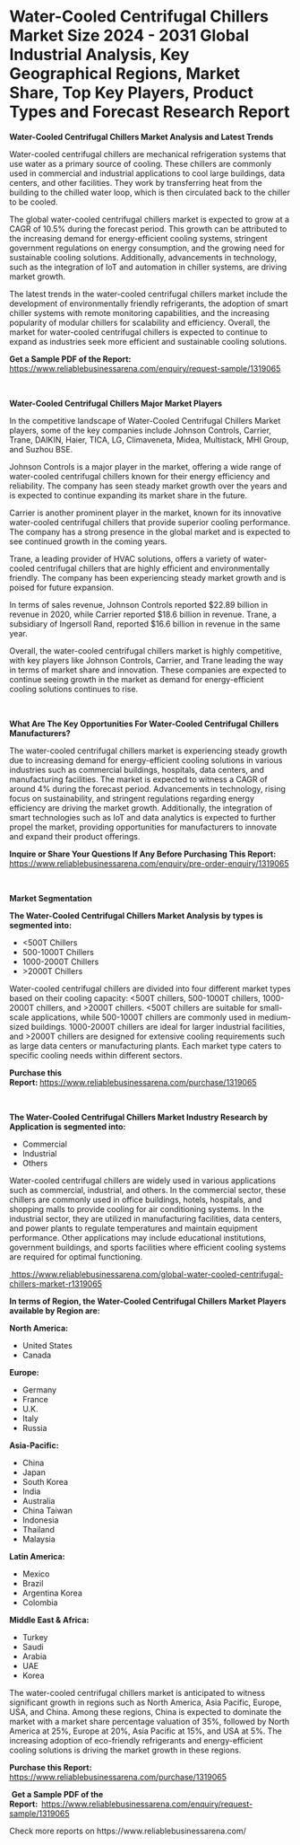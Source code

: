<p><h1>Water-Cooled Centrifugal Chillers Market Size 2024 - 2031 Global Industrial Analysis, Key Geographical Regions, Market Share, Top Key Players, Product Types and Forecast Research Report</h1></p><p><strong>Water-Cooled Centrifugal Chillers Market Analysis and Latest Trends</strong></p>
<p><p>Water-cooled centrifugal chillers are mechanical refrigeration systems that use water as a primary source of cooling. These chillers are commonly used in commercial and industrial applications to cool large buildings, data centers, and other facilities. They work by transferring heat from the building to the chilled water loop, which is then circulated back to the chiller to be cooled.</p><p>The global water-cooled centrifugal chillers market is expected to grow at a CAGR of 10.5% during the forecast period. This growth can be attributed to the increasing demand for energy-efficient cooling systems, stringent government regulations on energy consumption, and the growing need for sustainable cooling solutions. Additionally, advancements in technology, such as the integration of IoT and automation in chiller systems, are driving market growth.</p><p>The latest trends in the water-cooled centrifugal chillers market include the development of environmentally friendly refrigerants, the adoption of smart chiller systems with remote monitoring capabilities, and the increasing popularity of modular chillers for scalability and efficiency. Overall, the market for water-cooled centrifugal chillers is expected to continue to expand as industries seek more efficient and sustainable cooling solutions.</p></p>
<p><strong>Get a Sample PDF of the Report:&nbsp;</strong> <a href="https://www.reliablebusinessarena.com/enquiry/request-sample/1319065">https://www.reliablebusinessarena.com/enquiry/request-sample/1319065</a></p>
<p>&nbsp;</p>
<p><strong>Water-Cooled Centrifugal Chillers Major Market Players</strong></p>
<p><p>In the competitive landscape of Water-Cooled Centrifugal Chillers Market players, some of the key companies include Johnson Controls, Carrier, Trane, DAIKIN, Haier, TICA, LG, Climaveneta, Midea, Multistack, MHI Group, and Suzhou BSE. </p><p>Johnson Controls is a major player in the market, offering a wide range of water-cooled centrifugal chillers known for their energy efficiency and reliability. The company has seen steady market growth over the years and is expected to continue expanding its market share in the future.</p><p>Carrier is another prominent player in the market, known for its innovative water-cooled centrifugal chillers that provide superior cooling performance. The company has a strong presence in the global market and is expected to see continued growth in the coming years.</p><p>Trane, a leading provider of HVAC solutions, offers a variety of water-cooled centrifugal chillers that are highly efficient and environmentally friendly. The company has been experiencing steady market growth and is poised for future expansion.</p><p>In terms of sales revenue, Johnson Controls reported $22.89 billion in revenue in 2020, while Carrier reported $18.6 billion in revenue. Trane, a subsidiary of Ingersoll Rand, reported $16.6 billion in revenue in the same year.</p><p>Overall, the water-cooled centrifugal chillers market is highly competitive, with key players like Johnson Controls, Carrier, and Trane leading the way in terms of market share and innovation. These companies are expected to continue seeing growth in the market as demand for energy-efficient cooling solutions continues to rise.</p></p>
<p>&nbsp;</p>
<p><strong>What Are The Key Opportunities For Water-Cooled Centrifugal Chillers Manufacturers?</strong></p>
<p><p>The water-cooled centrifugal chillers market is experiencing steady growth due to increasing demand for energy-efficient cooling solutions in various industries such as commercial buildings, hospitals, data centers, and manufacturing facilities. The market is expected to witness a CAGR of around 4% during the forecast period. Advancements in technology, rising focus on sustainability, and stringent regulations regarding energy efficiency are driving the market growth. Additionally, the integration of smart technologies such as IoT and data analytics is expected to further propel the market, providing opportunities for manufacturers to innovate and expand their product offerings.</p></p>
<p><strong>Inquire or Share Your Questions If Any Before Purchasing This Report:</strong> <a href="https://www.reliablebusinessarena.com/enquiry/pre-order-enquiry/1319065">https://www.reliablebusinessarena.com/enquiry/pre-order-enquiry/1319065</a></p>
<p>&nbsp;</p>
<p><strong>Market Segmentation</strong></p>
<p><strong>The Water-Cooled Centrifugal Chillers Market Analysis by types is segmented into:</strong></p>
<p><ul><li><500T Chillers</li><li>500-1000T Chillers</li><li>1000-2000T Chillers</li><li>>2000T Chillers</li></ul></p>
<p><p>Water-cooled centrifugal chillers are divided into four different market types based on their cooling capacity: <500T chillers, 500-1000T chillers, 1000-2000T chillers, and >2000T chillers. <500T chillers are suitable for small-scale applications, while 500-1000T chillers are commonly used in medium-sized buildings. 1000-2000T chillers are ideal for larger industrial facilities, and >2000T chillers are designed for extensive cooling requirements such as large data centers or manufacturing plants. Each market type caters to specific cooling needs within different sectors.</p></p>
<p><strong>Purchase this Report:&nbsp;</strong><a href="https://www.reliablebusinessarena.com/purchase/1319065">https://www.reliablebusinessarena.com/purchase/1319065</a></p>
<p>&nbsp;</p>
<p><strong>The Water-Cooled Centrifugal Chillers Market Industry Research by Application is segmented into:</strong></p>
<p><ul><li>Commercial</li><li>Industrial</li><li>Others</li></ul></p>
<p><p>Water-cooled centrifugal chillers are widely used in various applications such as commercial, industrial, and others. In the commercial sector, these chillers are commonly used in office buildings, hotels, hospitals, and shopping malls to provide cooling for air conditioning systems. In the industrial sector, they are utilized in manufacturing facilities, data centers, and power plants to regulate temperatures and maintain equipment performance. Other applications may include educational institutions, government buildings, and sports facilities where efficient cooling systems are required for optimal functioning.</p></p>
<p><a href="https://www.reliablebusinessarena.com/global-water-cooled-centrifugal-chillers-market-r1319065">&nbsp;https://www.reliablebusinessarena.com/global-water-cooled-centrifugal-chillers-market-r1319065</a></p>
<p><strong>In terms of Region, the Water-Cooled Centrifugal Chillers Market Players available by Region are:</strong></p>
<p>
    <p> <strong> North America: </strong>
        <ul>
            <li>United States</li>
            <li>Canada</li>
        </ul>
        </p> 
    <p> <strong> Europe: </strong>
        <ul>
            <li>Germany</li>
            <li>France</li>
            <li>U.K.</li>
            <li>Italy</li>
            <li>Russia</li>
        </ul>
        </p> 
    <p> <strong> Asia-Pacific: </strong>
        <ul>
            <li>China</li>
            <li>Japan</li>
            <li>South Korea</li>
            <li>India</li>
            <li>Australia</li>
            <li>China Taiwan</li>
            <li>Indonesia</li>
            <li>Thailand</li>
            <li>Malaysia</li>
        </ul>
        </p> 
    <p> <strong> Latin America: </strong>
        <ul>
            <li>Mexico</li>
            <li>Brazil</li>
            <li>Argentina Korea</li>
            <li>Colombia</li>
        </ul>
        </p> 
    <p> <strong> Middle East & Africa: </strong>
        <ul>
            <li>Turkey</li>
            <li>Saudi</li>
            <li>Arabia</li>
            <li>UAE</li>
            <li>Korea</li>
        </ul>
    </p>
    </p>
<p><p>The water-cooled centrifugal chillers market is anticipated to witness significant growth in regions such as North America, Asia Pacific, Europe, USA, and China. Among these regions, China is expected to dominate the market with a market share percentage valuation of 35%, followed by North America at 25%, Europe at 20%, Asia Pacific at 15%, and USA at 5%. The increasing adoption of eco-friendly refrigerants and energy-efficient cooling solutions is driving the market growth in these regions.</p></p>
<p><strong>Purchase this Report: </strong><a href="https://www.reliablebusinessarena.com/purchase/1319065">https://www.reliablebusinessarena.com/purchase/1319065</a></p>
<p>&nbsp;<strong>Get a Sample PDF of the Report:&nbsp;&nbsp;</strong><a href="https://www.reliablebusinessarena.com/enquiry/request-sample/1319065">https://www.reliablebusinessarena.com/enquiry/request-sample/1319065</a></p>
<p><strong></strong></p>
<p>Check more reports on https://www.reliablebusinessarena.com/</p>